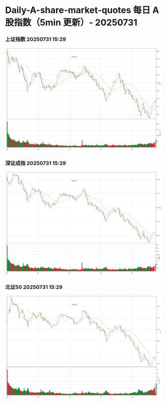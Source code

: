
# Daily-A-share-market-quotes 每日 A 股指数（5min 更新）- 20250731

### 上证指数 20250731 15:29
![](./fig/2025/7/20250731-sh000001.png)

### 深证成指 20250731 15:29
![](./fig/2025/7/20250731-sz399001.png)

### 北证50 20250731 15:29
![](./fig/2025/7/20250731-bj899050.png)
